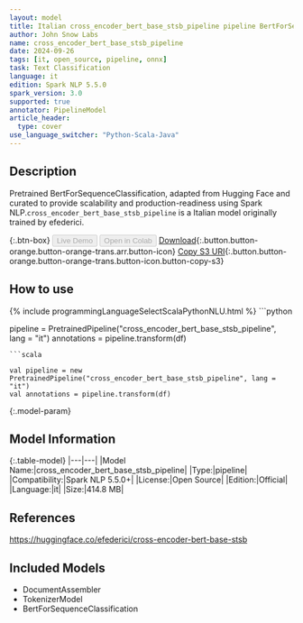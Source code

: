 ```yaml
---
layout: model
title: Italian cross_encoder_bert_base_stsb_pipeline pipeline BertForSequenceClassification from efederici
author: John Snow Labs
name: cross_encoder_bert_base_stsb_pipeline
date: 2024-09-26
tags: [it, open_source, pipeline, onnx]
task: Text Classification
language: it
edition: Spark NLP 5.5.0
spark_version: 3.0
supported: true
annotator: PipelineModel
article_header:
  type: cover
use_language_switcher: "Python-Scala-Java"
---
```


## Description

Pretrained BertForSequenceClassification, adapted from Hugging Face and curated to provide scalability and production-readiness using Spark NLP.`cross_encoder_bert_base_stsb_pipeline` is a Italian model originally trained by efederici.

{:.btn-box}
<button class="button button-orange" disabled>Live Demo</button>
<button class="button button-orange" disabled>Open in Colab</button>
[Download](https://s3.amazonaws.com/auxdata.johnsnowlabs.com/public/models/cross_encoder_bert_base_stsb_pipeline_it_5.5.0_3.0_1727343000979.zip){:.button.button-orange.button-orange-trans.arr.button-icon}
[Copy S3 URI](s3://auxdata.johnsnowlabs.com/public/models/cross_encoder_bert_base_stsb_pipeline_it_5.5.0_3.0_1727343000979.zip){:.button.button-orange.button-orange-trans.button-icon.button-copy-s3}

## How to use



<div class="tabs-box" markdown="1">
{% include programmingLanguageSelectScalaPythonNLU.html %}
```python

pipeline = PretrainedPipeline("cross_encoder_bert_base_stsb_pipeline", lang = "it")
annotations =  pipeline.transform(df)   

```
```scala

val pipeline = new PretrainedPipeline("cross_encoder_bert_base_stsb_pipeline", lang = "it")
val annotations = pipeline.transform(df)

```
</div>

{:.model-param}
## Model Information

{:.table-model}
|---|---|
|Model Name:|cross_encoder_bert_base_stsb_pipeline|
|Type:|pipeline|
|Compatibility:|Spark NLP 5.5.0+|
|License:|Open Source|
|Edition:|Official|
|Language:|it|
|Size:|414.8 MB|

## References

https://huggingface.co/efederici/cross-encoder-bert-base-stsb

## Included Models

- DocumentAssembler
- TokenizerModel
- BertForSequenceClassification